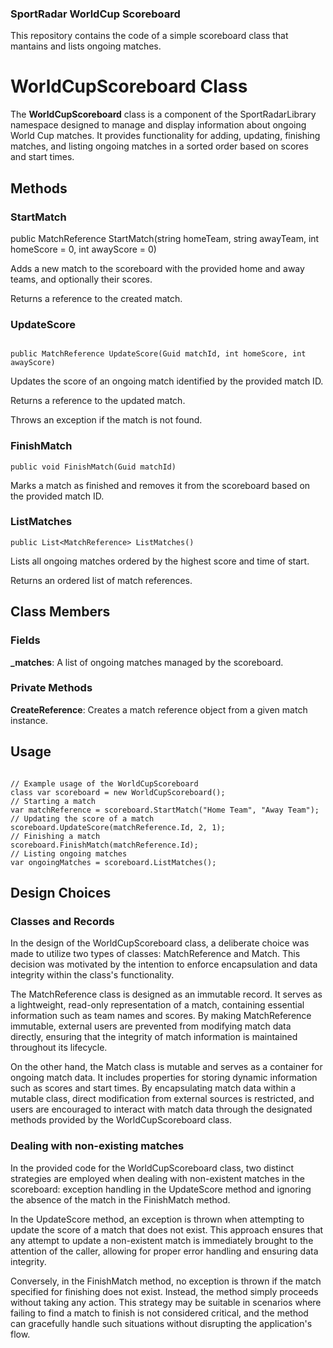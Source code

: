 ﻿### **SportRadar WorldCup Scoreboard**
This repository contains the code of a simple scoreboard class that mantains and lists ongoing matches.

# **WorldCupScoreboard Class**
The **WorldCupScoreboard** class is a component of the SportRadarLibrary namespace designed to manage and display information about ongoing World Cup matches. It provides functionality for adding, updating, finishing matches, and listing ongoing matches in a sorted order based on scores and start times.
## **Methods**
### **StartMatch**

public MatchReference StartMatch(string homeTeam, string awayTeam, int homeScore = 0, int awayScore = 0) 

Adds a new match to the scoreboard with the provided home and away teams, and optionally their scores.

Returns a reference to the created match.
### **UpdateScore**
```

public MatchReference UpdateScore(Guid matchId, int homeScore, int awayScore) 

```
Updates the score of an ongoing match identified by the provided match ID.

Returns a reference to the updated match.

Throws an exception if the match is not found.
### **FinishMatch**
```
public void FinishMatch(Guid matchId) 
```
Marks a match as finished and removes it from the scoreboard based on the provided match ID.
### **ListMatches**
```
public List<MatchReference> ListMatches() 

```
Lists all ongoing matches ordered by the highest score and time of start.

Returns an ordered list of match references.
## **Class Members**
### **Fields**
**\_matches**: A list of ongoing matches managed by the scoreboard.
### **Private Methods**
**CreateReference**: Creates a match reference object from a given match instance.
## **Usage**
```

// Example usage of the WorldCupScoreboard 
class var scoreboard = new WorldCupScoreboard(); 
// Starting a match 
var matchReference = scoreboard.StartMatch("Home Team", "Away Team"); 
// Updating the score of a match 
scoreboard.UpdateScore(matchReference.Id, 2, 1); 
// Finishing a match 
scoreboard.FinishMatch(matchReference.Id); 
// Listing ongoing matches 
var ongoingMatches = scoreboard.ListMatches();
```

## **Design Choices**
### **Classes and Records**
In the design of the WorldCupScoreboard class, a deliberate choice was made to utilize two types of classes: MatchReference and Match. This decision was motivated by the intention to enforce encapsulation and data integrity within the class's functionality.

The MatchReference class is designed as an immutable record. It serves as a lightweight, read-only representation of a match, containing essential information such as team names and scores. By making MatchReference immutable, external users are prevented from modifying match data directly, ensuring that the integrity of match information is maintained throughout its lifecycle.

On the other hand, the Match class is mutable and serves as a container for ongoing match data. It includes properties for storing dynamic information such as scores and start times. By encapsulating match data within a mutable class, direct modification from external sources is restricted, and users are encouraged to interact with match data through the designated methods provided by the WorldCupScoreboard class.

### **Dealing with non-existing matches**
In the provided code for the WorldCupScoreboard class, two distinct strategies are employed when dealing with non-existent matches in the scoreboard: exception handling in the UpdateScore method and ignoring the absence of the match in the FinishMatch method.

In the UpdateScore method, an exception is thrown when attempting to update the score of a match that does not exist. This approach ensures that any attempt to update a non-existent match is immediately brought to the attention of the caller, allowing for proper error handling and ensuring data integrity.

Conversely, in the FinishMatch method, no exception is thrown if the match specified for finishing does not exist. Instead, the method simply proceeds without taking any action. This strategy may be suitable in scenarios where failing to find a match to finish is not considered critical, and the method can gracefully handle such situations without disrupting the application's flow.
